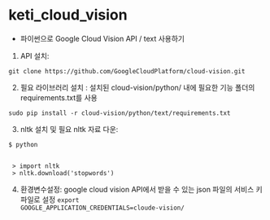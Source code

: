 # keti_cloud_vision

* 파이썬으로 Google Cloud Vision API / text 사용하기

1. API 설치:
<pre><code>git clone https://github.com/GoogleCloudPlatform/cloud-vision.git</code></pre>

2. 필요 라이브러리 설치 :
설치된 cloud-vision/python/ 내에 필요한 기능 폴더의 requirements.txt를 사용
<pre><code>sudo pip install -r cloud-vision/python/text/requirements.txt</code></pre>

3. nltk 설치 및 필요 nltk 자료 다운:
<pre><code>$ python</code></pre>
 <pre><code>
 > import nltk 
 > nltk.download('stopwords')</code></pre>

4. 환경변수설정:
google cloud vision API에서 받을 수 있는 json 파일의 서비스 키 파일로 설정
</pre><code>export GOOGLE_APPLICATION_CREDENTIALS=cloude-vision/</code></pre>
